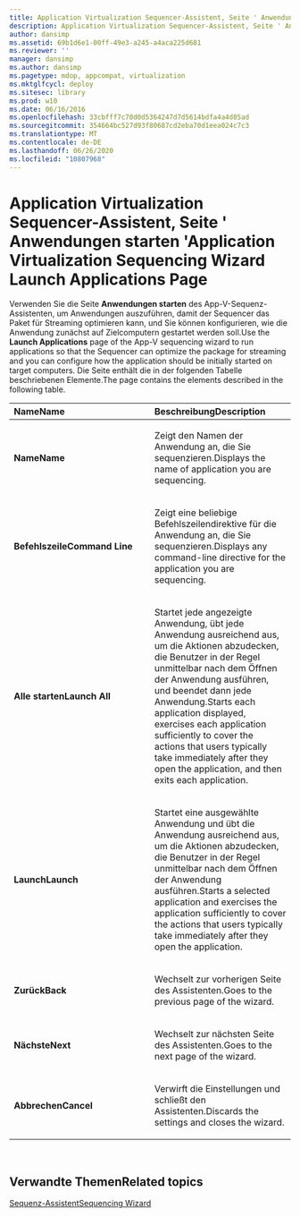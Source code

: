 ```yaml
---
title: Application Virtualization Sequencer-Assistent, Seite ' Anwendungen starten '
description: Application Virtualization Sequencer-Assistent, Seite ' Anwendungen starten '
author: dansimp
ms.assetid: 69b1d6e1-00ff-49e3-a245-a4aca225d681
ms.reviewer: ''
manager: dansimp
ms.author: dansimp
ms.pagetype: mdop, appcompat, virtualization
ms.mktglfcycl: deploy
ms.sitesec: library
ms.prod: w10
ms.date: 06/16/2016
ms.openlocfilehash: 33cbfff7c70d0d5364247d7d5614bdfa4a4d85ad
ms.sourcegitcommit: 354664bc527d93f80687cd2eba70d1eea024c7c3
ms.translationtype: MT
ms.contentlocale: de-DE
ms.lasthandoff: 06/26/2020
ms.locfileid: "10807968"
---
```

# <span data-ttu-id="deae0-103">Application Virtualization Sequencer-Assistent, Seite ' Anwendungen starten '</span><span class="sxs-lookup"><span data-stu-id="deae0-103">Application Virtualization Sequencing Wizard Launch Applications Page</span></span>


<span data-ttu-id="deae0-104">Verwenden Sie die Seite **Anwendungen starten** des App-V-Sequenz-Assistenten, um Anwendungen auszuführen, damit der Sequencer das Paket für Streaming optimieren kann, und Sie können konfigurieren, wie die Anwendung zunächst auf Zielcomputern gestartet werden soll.</span><span class="sxs-lookup"><span data-stu-id="deae0-104">Use the **Launch Applications** page of the App-V sequencing wizard to run applications so that the Sequencer can optimize the package for streaming and you can configure how the application should be initially started on target computers.</span></span> <span data-ttu-id="deae0-105">Die Seite enthält die in der folgenden Tabelle beschriebenen Elemente.</span><span class="sxs-lookup"><span data-stu-id="deae0-105">The page contains the elements described in the following table.</span></span>

<table>
<colgroup>
<col width="50%" />
<col width="50%" />
</colgroup>
<thead>
<tr class="header">
<th align="left"><span data-ttu-id="deae0-106">Name</span><span class="sxs-lookup"><span data-stu-id="deae0-106">Name</span></span></th>
<th align="left"><span data-ttu-id="deae0-107">Beschreibung</span><span class="sxs-lookup"><span data-stu-id="deae0-107">Description</span></span></th>
</tr>
</thead>
<tbody>
<tr class="odd">
<td align="left"><p><strong><span data-ttu-id="deae0-108">Name</span><span class="sxs-lookup"><span data-stu-id="deae0-108">Name</span></span></strong></p></td>
<td align="left"><p><span data-ttu-id="deae0-109">Zeigt den Namen der Anwendung an, die Sie sequenzieren.</span><span class="sxs-lookup"><span data-stu-id="deae0-109">Displays the name of application you are sequencing.</span></span></p></td>
</tr>
<tr class="even">
<td align="left"><p><strong><span data-ttu-id="deae0-110">Befehlszeile</span><span class="sxs-lookup"><span data-stu-id="deae0-110">Command Line</span></span></strong></p></td>
<td align="left"><p><span data-ttu-id="deae0-111">Zeigt eine beliebige Befehlszeilendirektive für die Anwendung an, die Sie sequenzieren.</span><span class="sxs-lookup"><span data-stu-id="deae0-111">Displays any command-line directive for the application you are sequencing.</span></span></p></td>
</tr>
<tr class="odd">
<td align="left"><p><strong><span data-ttu-id="deae0-112">Alle starten</span><span class="sxs-lookup"><span data-stu-id="deae0-112">Launch All</span></span></strong></p></td>
<td align="left"><p><span data-ttu-id="deae0-113">Startet jede angezeigte Anwendung, übt jede Anwendung ausreichend aus, um die Aktionen abzudecken, die Benutzer in der Regel unmittelbar nach dem Öffnen der Anwendung ausführen, und beendet dann jede Anwendung.</span><span class="sxs-lookup"><span data-stu-id="deae0-113">Starts each application displayed, exercises each application sufficiently to cover the actions that users typically take immediately after they open the application, and then exits each application.</span></span></p></td>
</tr>
<tr class="even">
<td align="left"><p><strong><span data-ttu-id="deae0-114">Launch</span><span class="sxs-lookup"><span data-stu-id="deae0-114">Launch</span></span></strong></p></td>
<td align="left"><p><span data-ttu-id="deae0-115">Startet eine ausgewählte Anwendung und übt die Anwendung ausreichend aus, um die Aktionen abzudecken, die Benutzer in der Regel unmittelbar nach dem Öffnen der Anwendung ausführen.</span><span class="sxs-lookup"><span data-stu-id="deae0-115">Starts a selected application and exercises the application sufficiently to cover the actions that users typically take immediately after they open the application.</span></span></p></td>
</tr>
<tr class="odd">
<td align="left"><p><strong><span data-ttu-id="deae0-116">Zurück</span><span class="sxs-lookup"><span data-stu-id="deae0-116">Back</span></span></strong></p></td>
<td align="left"><p><span data-ttu-id="deae0-117">Wechselt zur vorherigen Seite des Assistenten.</span><span class="sxs-lookup"><span data-stu-id="deae0-117">Goes to the previous page of the wizard.</span></span></p></td>
</tr>
<tr class="even">
<td align="left"><p><strong><span data-ttu-id="deae0-118">Nächste</span><span class="sxs-lookup"><span data-stu-id="deae0-118">Next</span></span></strong></p></td>
<td align="left"><p><span data-ttu-id="deae0-119">Wechselt zur nächsten Seite des Assistenten.</span><span class="sxs-lookup"><span data-stu-id="deae0-119">Goes to the next page of the wizard.</span></span></p></td>
</tr>
<tr class="odd">
<td align="left"><p><strong><span data-ttu-id="deae0-120">Abbrechen</span><span class="sxs-lookup"><span data-stu-id="deae0-120">Cancel</span></span></strong></p></td>
<td align="left"><p><span data-ttu-id="deae0-121">Verwirft die Einstellungen und schließt den Assistenten.</span><span class="sxs-lookup"><span data-stu-id="deae0-121">Discards the settings and closes the wizard.</span></span></p></td>
</tr>
</tbody>
</table>

 

## <span data-ttu-id="deae0-122">Verwandte Themen</span><span class="sxs-lookup"><span data-stu-id="deae0-122">Related topics</span></span>


[<span data-ttu-id="deae0-123">Sequenz-Assistent</span><span class="sxs-lookup"><span data-stu-id="deae0-123">Sequencing Wizard</span></span>](sequencing-wizard.md)

 

 





